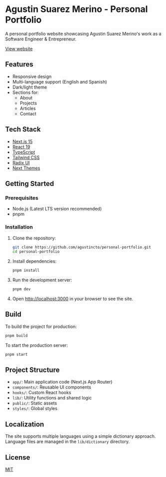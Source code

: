 # Agustin Suarez Merino - Personal Portfolio

A personal portfolio website showcasing Agustin Suarez Merino's work as a Software Engineer & Entrepreneur.

[View website](https://agustincto.com)

## Features

- Responsive design
- Multi-language support (English and Spanish)
- Dark/light theme
- Sections for:
  - About
  - Projects
  - Articles
  - Contact

## Tech Stack

- [Next.js 15](https://nextjs.org/)
- [React 19](https://react.dev/)
- [TypeScript](https://www.typescriptlang.org/)
- [Tailwind CSS](https://tailwindcss.com/)
- [Radix UI](https://www.radix-ui.com/)
- [Next Themes](https://github.com/pacocoursey/next-themes)

## Getting Started

### Prerequisites

- Node.js (Latest LTS version recommended)
- pnpm

### Installation

1. Clone the repository:
   ```bash
   git clone https://github.com/agustincto/personal-portfolio.git
   cd personal-portfolio
   ```

2. Install dependencies:
   ```bash
   pnpm install
   ```

3. Run the development server:
   ```bash
   pnpm dev
   ```

4. Open [http://localhost:3000](http://localhost:3000) in your browser to see the site.

## Build

To build the project for production:

```bash
pnpm build
```

To start the production server:

```bash
pnpm start
```

## Project Structure

- `app/`: Main application code (Next.js App Router)
- `components/`: Reusable UI components
- `hooks/`: Custom React hooks
- `lib/`: Utility functions and shared logic
- `public/`: Static assets
- `styles/`: Global styles

## Localization

The site supports multiple languages using a simple dictionary approach. Language files are managed in the `lib/dictionary` directory.

## License

[MIT](LICENSE) 